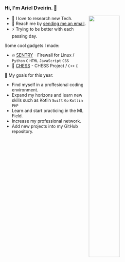 
### Hi, I'm **Ariel Dveirin**. 👋

<a href="https://github.com/ArielDveirin?tab=repositories">
  <img align="right" src="https://github-readme-stats.vercel.app/api?username=ArielDveirin&show_icons=true&title_color=000&icon_color=0099ff&text_color=000&bg_color=ffffff&hide_border=true#gh-light-mode-only" width="45%" />
</a>

- :see_no_evil: I love to research new Tech.
- :speech_balloon: Reach me by [sending me an email](ariel.private2@gmail.com).
- :zap: Trying to be better with each passing day.

Some cool gadgets I made:
- :fire: [SENTRY](https://github.com/ArielDveirin/SENTRY-FIREWALL) - Firewall for Linux  / `Python` `C` `HTML` `JavaScript` `CSS`
- :crown: [CHESS](https://github.com/ArielDveirin/Chess-Project) - CHESS Project  / `C++` `C`

🎯 My goals for this year:
- Find myself in a proffesional coding environment.
- Expand my horizons and learn new skills such as Kotlin `Swift` `Go` `Kotlin` `PHP`
- Learn and start practicing in the ML Field.
- Increase my professional network.
- Add new projects into my GitHub repository.


